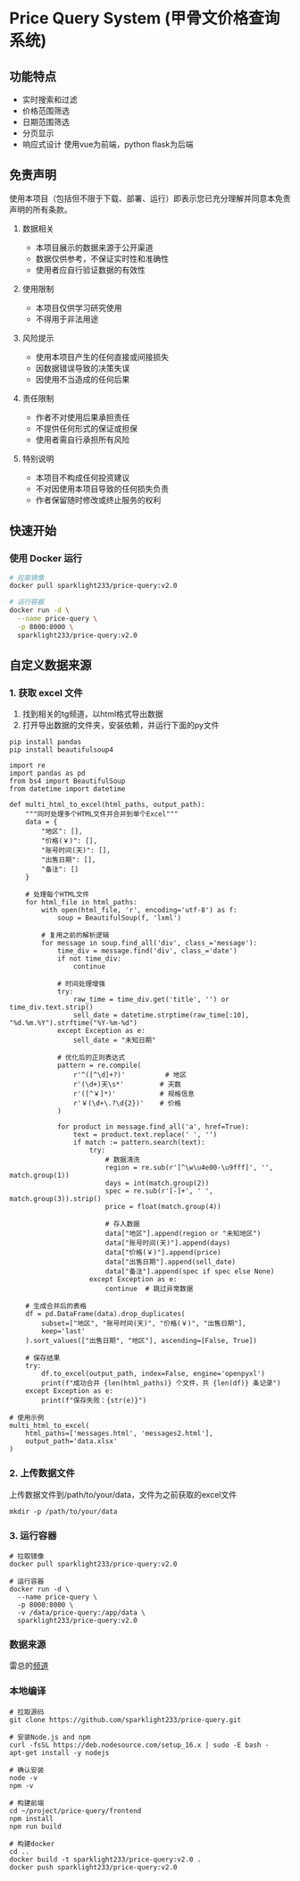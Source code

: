 # Price Query System (甲骨文价格查询系统)

## 功能特点

- 实时搜索和过滤
- 价格范围筛选
- 日期范围筛选
- 分页显示
- 响应式设计
使用vue为前端，python flask为后端

## 免责声明

使用本项目（包括但不限于下载、部署、运行）即表示您已充分理解并同意本免责声明的所有条款。

1. 数据相关
   - 本项目展示的数据来源于公开渠道
   - 数据仅供参考，不保证实时性和准确性
   - 使用者应自行验证数据的有效性

2. 使用限制
   - 本项目仅供学习研究使用
   - 不得用于非法用途

3. 风险提示
   - 使用本项目产生的任何直接或间接损失
   - 因数据错误导致的决策失误
   - 因使用不当造成的任何后果

4. 责任限制
   - 作者不对使用后果承担责任
   - 不提供任何形式的保证或担保
   - 使用者需自行承担所有风险

5. 特别说明
   - 本项目不构成任何投资建议
   - 不对因使用本项目导致的任何损失负责
   - 作者保留随时修改或终止服务的权利
  

## 快速开始
### 使用 Docker 运行

```bash
# 拉取镜像
docker pull sparklight233/price-query:v2.0

# 运行容器
docker run -d \
  --name price-query \
  -p 8000:8000 \
  sparklight233/price-query:v2.0
```

## 自定义数据来源


### 1. 获取 excel 文件
1. 找到相关的tg频道，以html格式导出数据
2. 打开导出数据的文件夹，安装依赖，并运行下面的py文件

```
pip install pandas
pip install beautifulsoup4
```


```
import re
import pandas as pd
from bs4 import BeautifulSoup
from datetime import datetime

def multi_html_to_excel(html_paths, output_path):
    """同时处理多个HTML文件并合并到单个Excel"""
    data = {
        "地区": [],
        "价格(￥)": [],
        "账号时间(天)": [],
        "出售日期": [],
        "备注": []
    }

    # 处理每个HTML文件
    for html_file in html_paths:
        with open(html_file, 'r', encoding='utf-8') as f:
            soup = BeautifulSoup(f, 'lxml')

        # 复用之前的解析逻辑
        for message in soup.find_all('div', class_='message'):
            time_div = message.find('div', class_='date')
            if not time_div:
                continue

            # 时间处理增强
            try:
                raw_time = time_div.get('title', '') or time_div.text.strip()
                sell_date = datetime.strptime(raw_time[:10], "%d.%m.%Y").strftime("%Y-%m-%d")
            except Exception as e:
                sell_date = "未知日期"

            # 优化后的正则表达式
            pattern = re.compile(
                r'^([^\d]+?)'          # 地区
                r'(\d+)天\s*'         # 天数
                r'([^￥]*)'           # 规格信息
                r'￥(\d+\.?\d{2})'    # 价格
            )

            for product in message.find_all('a', href=True):
                text = product.text.replace(' ', '')
                if match := pattern.search(text):
                    try:
                        # 数据清洗
                        region = re.sub(r'[^\w\u4e00-\u9fff]', '', match.group(1))
                        days = int(match.group(2))
                        spec = re.sub(r'[-]+', ' ', match.group(3)).strip()
                        price = float(match.group(4))

                        # 存入数据
                        data["地区"].append(region or "未知地区")
                        data["账号时间(天)"].append(days)
                        data["价格(￥)"].append(price)
                        data["出售日期"].append(sell_date)
                        data["备注"].append(spec if spec else None)
                    except Exception as e:
                        continue  # 跳过异常数据

    # 生成合并后的表格
    df = pd.DataFrame(data).drop_duplicates(
        subset=["地区", "账号时间(天)", "价格(￥)", "出售日期"], 
        keep='last'
    ).sort_values(["出售日期", "地区"], ascending=[False, True])

    # 保存结果
    try:
        df.to_excel(output_path, index=False, engine='openpyxl')
        print(f"成功合并 {len(html_paths)} 个文件，共 {len(df)} 条记录")
    except Exception as e:
        print(f"保存失败：{str(e)}")

# 使用示例
multi_html_to_excel(
    html_paths=['messages.html', 'messages2.html'], 
    output_path='data.xlsx'
)
```

### 2. 上传数据文件
上传数据文件到/path/to/your/data，文件为之前获取的excel文件

```
mkdir -p /path/to/your/data
```

### 3. 运行容器
```
# 拉取镜像
docker pull sparklight233/price-query:v2.0

# 运行容器
docker run -d \
  --name price-query \
  -p 8000:8000 \
  -v /data/price-query:/app/data \
  sparklight233/price-query:v2.0
```


### 数据来源

雷总的[频道](https://t.me/masta_ee)

### 本地编译

```
# 拉取源码
git clone https://github.com/sparklight233/price-query.git

# 安装Node.js and npm
curl -fsSL https://deb.nodesource.com/setup_16.x | sudo -E bash -
apt-get install -y nodejs

# 确认安装
node -v
npm -v

# 构建前端
cd ~/project/price-query/frontend
npm install
npm run build

# 构建docker
cd ..
docker build -t sparklight233/price-query:v2.0 .
docker push sparklight233/price-query:v2.0
```
